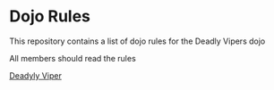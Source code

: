 Dojo Rules
==========

This repository contains a list of dojo rules for the Deadly Vipers dojo

All members should read the rules

[Deadyly Viper](https://github.com/deadlyvipers)
